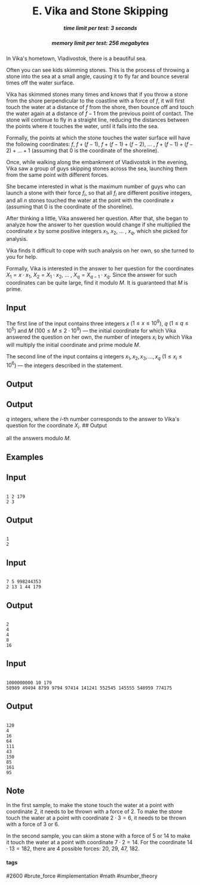 <h1 style='text-align: center;'> E. Vika and Stone Skipping</h1>

<h5 style='text-align: center;'>time limit per test: 3 seconds</h5>
<h5 style='text-align: center;'>memory limit per test: 256 megabytes</h5>

In Vika's hometown, Vladivostok, there is a beautiful sea.

Often you can see kids skimming stones. This is the process of throwing a stone into the sea at a small angle, causing it to fly far and bounce several times off the water surface.

Vika has skimmed stones many times and knows that if you throw a stone from the shore perpendicular to the coastline with a force of $f$, it will first touch the water at a distance of $f$ from the shore, then bounce off and touch the water again at a distance of $f - 1$ from the previous point of contact. The stone will continue to fly in a straight line, reducing the distances between the points where it touches the water, until it falls into the sea.

Formally, the points at which the stone touches the water surface will have the following coordinates: $f$, $f + (f - 1)$, $f + (f - 1) + (f - 2)$, ... , $f + (f - 1) + (f - 2) + \ldots + 1$ (assuming that $0$ is the coordinate of the shoreline).

Once, while walking along the embankment of Vladivostok in the evening, Vika saw a group of guys skipping stones across the sea, launching them from the same point with different forces.

She became interested in what is the maximum number of guys who can launch a stone with their force $f_i$, so that all $f_i$ are different positive integers, and all $n$ stones touched the water at the point with the coordinate $x$ (assuming that $0$ is the coordinate of the shoreline).

After thinking a little, Vika answered her question. After that, she began to analyze how the answer to her question would change if she multiplied the coordinate $x$ by some positive integers $x_1$, $x_2$, ... , $x_q$, which she picked for analysis.

Vika finds it difficult to cope with such analysis on her own, so she turned to you for help.

Formally, Vika is interested in the answer to her question for the coordinates $X_1 = x \cdot x_1$, $X_2 = X_1 \cdot x_2$, ... , $X_q = X_{q-1} \cdot x_q$. Since the answer for such coordinates can be quite large, find it modulo $M$. It is guaranteed that $M$ is prime.

## Input

The first line of the input contains three integers $x$ ($1 \le x \le 10^9$), $q$ ($1 \le q \le 10^5$) and $M$ ($100 \le M \le 2 \cdot 10^9$) — the initial coordinate for which Vika answered the question on her own, the number of integers $x_i$ by which Vika will multiply the initial coordinate and prime module $M$.

The second line of the input contains $q$ integers $x_1, x_2, x_3, \ldots, x_q$ ($1 \le x_i \le 10^6$) — the integers described in the statement.

## Output

## Output

 $q$ integers, where the $i$-th number corresponds to the answer to Vika's question for the coordinate $X_i$. ## Output

 all the answers modulo $M$.

## Examples

## Input


```

1 2 179
2 3

```
## Output


```

1
2

```
## Input


```

7 5 998244353
2 13 1 44 179

```
## Output


```

2
4
4
8
16

```
## Input


```

1000000000 10 179
58989 49494 8799 9794 97414 141241 552545 145555 548959 774175

```
## Output


```

120
4
16
64
111
43
150
85
161
95

```
## Note

In the first sample, to make the stone touch the water at a point with coordinate $2$, it needs to be thrown with a force of $2$. To make the stone touch the water at a point with coordinate $2 \cdot 3 = 6$, it needs to be thrown with a force of $3$ or $6$.

In the second sample, you can skim a stone with a force of $5$ or $14$ to make it touch the water at a point with coordinate $7 \cdot 2 = 14$. For the coordinate $14 \cdot 13 = 182$, there are $4$ possible forces: $20$, $29$, $47$, $182$.



#### tags 

#2600 #brute_force #implementation #math #number_theory 